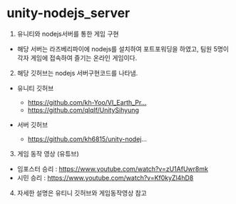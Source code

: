 # unity-nodejs_server

1. 유니티와 nodejs서버를 통한 게임 구현
 - 해당 서버는 라즈베리파이에 nodejs를 설치하여 포트포워딩을 하였고, 팀원 5명이 각자 게임에 접속하여 즐기는 온라인 게임이다.

2. 해당 깃허브는 nodejs 서버구현코드를 나타냄.

  - 유니티 깃허브
    - https://github.com/kh-Yoo/VI_Earth_Pr...​
    - https://github.com/qlqlf/UnitySihyung​

  - 서버 깃허브
    - https://github.com/kh6815/unity-nodej...


3. 게임 동작 영상 (유튜브)
 - 임포스터 승리 : https://www.youtube.com/watch?v=zU1AfUwr8mk
 - 시민 승리     : https://www.youtube.com/watch?v=Kf0kyZl4hD8


4. 자세한 설명은 유티니 깃허브와 게임동작영상 참고
